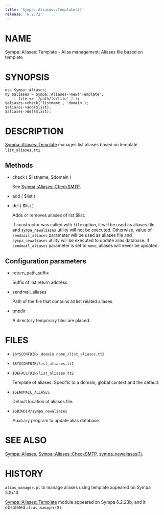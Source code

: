 ```yaml
---
title: 'Sympa::Aliases::Template(3)'
release: '6.2.72'
---
```


# NAME

Sympa::Aliases::Template -
Alias management: Aliases file based on template

# SYNOPSIS

    use Sympa::Aliases;
    my $aliases = Sympa::Aliases->new('Template',
        [ file => '/path/to/file' ] );
    $aliases->check('listname', 'domain');
    $aliases->add($list);
    $aliases->del($list);

# DESCRIPTION

[Sympa::Aliases::Template](./Sympa-Aliases-Template.3.md) manages list aliases based on template
`list_aliases.tt2`.

## Methods

- check ( $listname, $domain )

    See [Sympa::Aliases::CheckSMTP](./Sympa-Aliases-CheckSMTP.3.md).

- add ( $list )
- del ( $list )

    Adds or removes aliases of list $list.

    If constructor was called with `file` option, it will be used as aliases
    file and `sympa_newaliases` utility will not be executed.
    Otherwise, value of `sendmail_aliases` parameter will be used as aliases
    file and `sympa_newaliases` utility will be executed to update
    alias database.
    If `sendmail_aliases` parameter is set to `none`, aliases will never be
    updated.

## Configuration parameters

- return\_path\_suffix

    Suffix of list return address.

- sendmail\_aliases

    Path of the file that contains all list related aliases.

- tmpdir

    A directory temporary files are placed.

# FILES

- `$SYSCONFDIR/_domain name_/list_aliases.tt2`
- `$SYSCONFDIR/list_aliases.tt2`
- `$DEFAULTDIR/list_aliases.tt2`

    Template of aliases: Specific to a domain, global context and the default.

- `$SENDMAIL_ALIASES`

    Default location of aliases file.

- `$SBINDIR/sympa_newaliases`

    Auxiliary program to update alias database.

# SEE ALSO

[Sympa::Aliases](./Sympa-Aliases.3.md),
[Sympa::Aliases::CheckSMTP](./Sympa-Aliases-CheckSMTP.3.md),
[sympa\_newaliases(1)](./sympa_newaliases.1.md).

# HISTORY

`alias_manager.pl` to manage aliases using template appeared on
Sympa 3.1b.13.

[Sympa::Aliases::Template](./Sympa-Aliases-Template.3.md) module appeared on Sympa 6.2.23b,
and it obsoleted `alias_manager(8)`.
